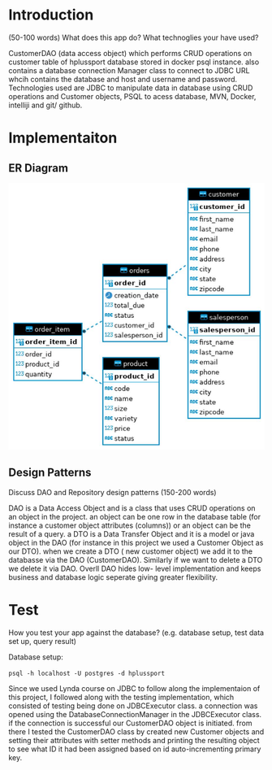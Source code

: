 # Introduction
(50-100 words)
What does this app do? What technoglies your have used?

CustomerDAO (data access object) which performs CRUD operations on customer table of hplussport database stored in docker psql instance. also contains a database connection Manager class to connect to JDBC URL whcih contains the database and host and username and password.
Technologies used are JDBC to manipulate data in database using CRUD operations and Customer objects, PSQL to acess database, MVN, Docker, intelliji and git/ github.

# Implementaiton
## ER Diagram
![my image](../assets/ER-diagram.JPG)

## Design Patterns
Discuss DAO and Repository design patterns (150-200 words)

DAO is a Data Access Object and is a class that uses CRUD operations on an object in the project. an object can be one row in the database table (for instance a customer object attributes (columns)) or an object can be the result of a query.
a DTO is a Data Transfer Object and it is a model or java object in the DAO (for instance in this project we used a Customer Object as our DTO).
when we create a DTO ( new customer object) we add it to the databasse via the DAO (CustomerDAO). Similarly if we want to delete a DTO we delete it via DAO. Overll DAO hides low- level implementation and keeps business and database logic seperate giving greater flexibility.


# Test
How you test your app against the database? (e.g. database setup, test data set up, query result)

Database setup:

`psql -h localhost -U postgres -d hplussport`

Since we used Lynda course on JDBC to follow along the implementaion of this project, I followed along with the testing implementation, which consisted of testing being done on JDBCExecutor class. a connection was opened using the DatabaseConnectionManager in the JDBCExecutor class. if the connection is successful our CustomerDAO object is initiated. from there I tested the CustomerDAO class by created new Customer objects and setting their attributes with setter methods and printing the resulting object to see what ID it had been assigned based on id auto-incrementing primary key.




